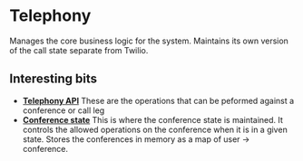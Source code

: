 # Telephony

Manages the core business logic for the system. Maintains its own version of the call state separate from Twilio.

## Interesting bits

- **[Telephony API](lib/telephony.ex)** These are the operations that can be peformed against a conference or call leg
- **[Conference state](lib/telephony/conference.ex)** This is where the conference state is maintained. It controls the allowed operations on the conference when it is in a given state. Stores the conferences in memory as a map of user -> conference.

